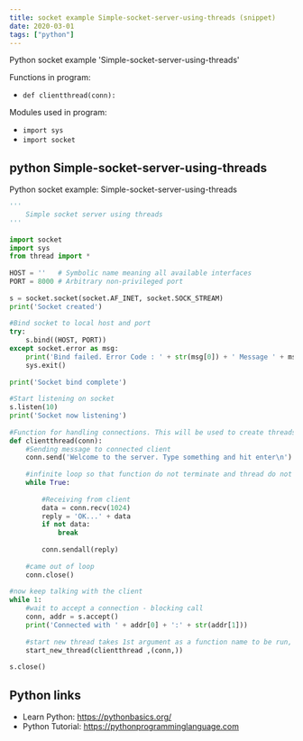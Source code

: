 ```yaml
---
title: socket example Simple-socket-server-using-threads (snippet)
date: 2020-03-01
tags: ["python"]
---
```

Python socket example 'Simple-socket-server-using-threads'

Functions in program: 
* `def clientthread(conn):`

Modules used in program: 
* `import sys`
* `import socket`

## python Simple-socket-server-using-threads

Python socket example: Simple-socket-server-using-threads

```python
'''
    Simple socket server using threads
'''
 
import socket
import sys
from thread import *
 
HOST = ''   # Symbolic name meaning all available interfaces
PORT = 8000 # Arbitrary non-privileged port
 
s = socket.socket(socket.AF_INET, socket.SOCK_STREAM)
print('Socket created')
 
#Bind socket to local host and port
try:
    s.bind((HOST, PORT))
except socket.error as msg:
    print('Bind failed. Error Code : ' + str(msg[0]) + ' Message ' + msg[1])
    sys.exit()
     
print('Socket bind complete')
 
#Start listening on socket
s.listen(10)
print('Socket now listening')
 
#Function for handling connections. This will be used to create threads
def clientthread(conn):
    #Sending message to connected client
    conn.send('Welcome to the server. Type something and hit enter\n') #send only takes string
     
    #infinite loop so that function do not terminate and thread do not end.
    while True:
         
        #Receiving from client
        data = conn.recv(1024)
        reply = 'OK...' + data
        if not data: 
            break
     
        conn.sendall(reply)
     
    #came out of loop
    conn.close()
 
#now keep talking with the client
while 1:
    #wait to accept a connection - blocking call
    conn, addr = s.accept()
    print('Connected with ' + addr[0] + ':' + str(addr[1]))
     
    #start new thread takes 1st argument as a function name to be run, second is the tuple of arguments to the function.
    start_new_thread(clientthread ,(conn,))
 
s.close()

```

## Python links

- Learn Python: https://pythonbasics.org/
- Python Tutorial: https://pythonprogramminglanguage.com
